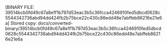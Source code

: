[BINARY FILE: 39514bcb0fd49c67a8e1f1b797d53eac3b5c36fcca4246910fed5dbcd0628c5544342736abd94dd424fb2b75bce22c430c86edd48e7abffeb86216e21e6a]
Stored copy: docs/converted-binary/39514bcb0fd49c67a8e1f1b797d53eac3b5c36fcca4246910fed5dbcd0628c5544342736abd94dd424fb2b75bce22c430c86edd48e7abffeb86216e21e6a
